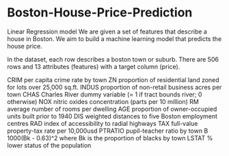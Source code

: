 # Boston-House-Price-Prediction
Linear Regression model
We are given a set of features that describe a house in Boston. We aim to build a machine learning model that predicts the house price.

In the dataset, each row describes a boston town or suburb. There are 506 rows and 13 attributes (features) with a target column (price).

CRIM per capita crime rate by town
ZN proportion of residential land zoned for lots over 25,000 sq.ft.
INDUS proportion of non-retail business acres per town
CHAS Charles River dummy variable (= 1 if tract bounds river; 0 otherwise)
NOX nitric oxides concentration (parts per 10 million)
RM average number of rooms per dwelling
AGE proportion of owner-occupied units built prior to 1940
DIS weighted distances to five Boston employment centres
RAD index of accessibility to radial highways
TAX full-value property-tax rate per 10,000usd
PTRATIO pupil-teacher ratio by town
B 1000(Bk - 0.63)^2 where Bk is the proportion of blacks by town
LSTAT % lower status of the population
